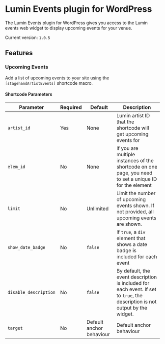 # Lumin Events plugin for WordPress

The Lumin Events plugin for WordPress gives you access to the Lumin events web widget to display upcoming events for your venue.

Current version: `1.0.5`

## Features

### Upcoming Events

Add a list of upcoming events to your site using the `[stagehandArtistEvents]` shortcode macro.

#### Shortcode Parameters ###
| Parameter                 | Required | Default   | Description                                                                                                                  |
|---------------------------|--------- |-----------|------------------------------------------------------------------------------------------------------------------------------|
| `artist_id`                | Yes      | None      | Lumin artist ID that the shortcode will get upcoming events for                                                               |
| `elem_id`                 | No       | None      | If you are multiple instances of the shortcode on one page, you need to set a unique ID for the element                      |
| `limit`                   | No       | Unlimited | Limit the number of upcoming events shown. If not provided, all upcoming events are shown.                                   |
| `show_date_badge`         | No       | `false`   | If `true`, a `div` element that shows a date badge is included for each event                                                |
| `disable_description`     | No       | `false`   | By default, the event description is included for each event. If set to `true`, the description is not output by the widget. |
| `target`                  | No       | Default anchor behaviour | Default anchor behaviour | Where event link is targeted. Mostly useful for when running in ifrane. `blank` opens in new tab, `parent` opens in originating page of the iframe. If nothing is specified, opens within the iframe |
